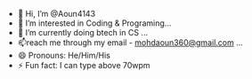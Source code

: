 - 👋 Hi, I’m @Aoun4143
- 👀 I’m interested in Coding & Programing...
- 🌱 I’m currently doing btech in CS ...
- 📫reach me through my email - mohdaoun360@gmail.com ...
- 😄 Pronouns: He/Him/His
- ⚡ Fun fact: I can type above 70wpm

<!---
Aoun4143/Aoun4143 is a ✨ special ✨ repository because its `README.md` (this file) appears on your GitHub profile.
You can click the Preview link to take a look at your changes.
--->
